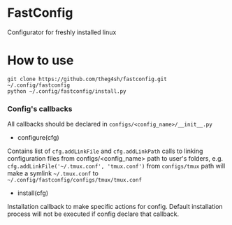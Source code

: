 # FastConfig

Configurator for freshly installed linux

# How to use

```
git clone https://github.com/theg4sh/fastconfig.git ~/.config/fastconfig
python ~/.config/fastconfig/install.py
```
### Config's callbacks

All callbacks should be declared in `configs/<config_name>/__init__.py`

- configure(cfg)

Contains list of `cfg.addLinkFile` and `cfg.addLinkPath` calls to linking configuration files from configs/<config_name> path to user's folders, e.g. `cfg.addLinkFile('~/.tmux.conf', 'tmux.conf')` from `configs/tmux` path will make a symlink `~/.tmux.conf` to `~/.config/fastconfig/configs/tmux/tmux.conf`
  
- install(cfg)

Installation callback to make specific actions for config. Default installation process will not be executed if config declare that callback. 
